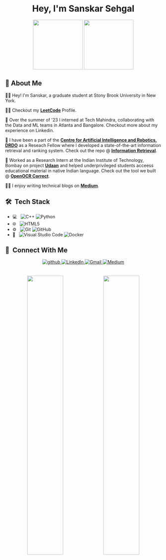 <h1 align="center">Hey, I'm Sanskar Sehgal </h1>

<p align="center"> <img src="https://octodex.github.com/images/daftpunktocat-thomas.gif" height="160px" width="160px"> <img src="https://octodex.github.com/images/daftpunktocat-guy.gif" height="160px" width="160px"> </p>

   
   ## :wave: About Me 
👨‍🎓 Hey! I'm Sanskar, a graduate student at Stony Brook University in New York.   

👨‍💻 Checkout my [**LeetCode**](https://leetcode.com/sans_sehgal/) Profile.

 :rocket: Over the summer of '23 I interned at Tech Mahindra, collaborating with the Data and ML teams in Atlanta and Bangalore. Checkout more about my experience on Linkedin.  

:rocket: I have been a part of the [**Centre for Artificial Intelligence and Robotics, DRDO**](drdo.gov.in/labs-and-establishments/centre-artificial-intelligence-robotics-cair) as a Reseach Fellow where I developed a state-of-the-art information retrieval and ranking system. Check out the repo @ [**Information Retrieval**](https://github.com/sans-sehgal/Information-Retrieval).

:rocket: Worked as a Research Intern at the Indian Institute of Technology, Bombay on project [**Udaan**](https://www.udaanproject.org/) and helped            underprivileged students acceess educational material in native Indian language. Check out the tool we built @ [**OpenOCR Correct**](https://github.com/sans-sehgal/OpenOCR_Correct).

✍🏻 I enjoy writing technical blogs on [**Medium**](https://medium.com/@sanskarsehgal).


## 🛠 &nbsp;Tech Stack

- 💻 &nbsp;
  ![C++](https://img.shields.io/badge/-C++-333333?style=flat&logo=C%2B%2B&logoColor=00599C)
  ![Python](https://img.shields.io/badge/-Python-333333?style=flat&logo=python)
- 🌐 &nbsp;
  ![HTML5](https://img.shields.io/badge/-HTML5-333333?style=flat&logo=HTML5)
- ⚙️ &nbsp;
  ![Git](https://img.shields.io/badge/-Git-333333?style=flat&logo=git)
  ![GitHub](https://img.shields.io/badge/-GitHub-333333?style=flat&logo=github)
- 🔧 &nbsp;
  ![Visual Studio Code](https://img.shields.io/badge/-Visual%20Studio%20Code-333333?style=flat&logo=visual-studio-code&logoColor=007ACC)
  ![Docker](https://badgen.net/badge/icon/docker?icon=docker&label)


## 🤝 &nbsp;Connect With Me

<p align="center">
<a href="https://github.com/sans-sehgal" target="_blank">
<img src=https://img.shields.io/badge/github-%2324292e.svg?&style=for-the-badge&logo=github&logoColor=white alt=github style="margin-bottom: 5px;" />
</a>
<a href="https://www.linkedin.com/in/sanskar-sehgal/" target="_blank">
<img alt="LinkedIn" src="https://img.shields.io/badge/linkedin%20-%230077B5.svg?&style=for-the-badge&logo=linkedin&logoColor=white"/>
</a>
<a href="mailto:sanskar.sehgal@stonybrook.edu">
<img alt="Gmail" src="https://img.shields.io/badge/Gmail-D14836?style=for-the-badge&logo=gmail&logoColor=white" />
</a>
<a href="https://medium.com/@sanskarsehgal">
<img alt="Medium" src="https://img.shields.io/badge/Medium-3e3736?style=for-the-badge&logo=medium&logoColor=white" />
</a>
</p> 
<br>

 <div align="center">
  <img width="48%" src="https://github-readme-stats.vercel.app/api?username=sans-sehgal&theme=radical&show_icons=true" />
  <img width="48%" src="https://github-readme-streak-stats.herokuapp.com/?user=sans-sehgal&theme=radical&show_icons=true" />
</div>

  
